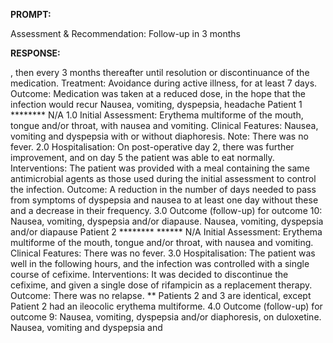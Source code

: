 **PROMPT:**

Assessment & Recommendation:  Follow-up in 3 months

**RESPONSE:**

 , then every 3 months thereafter until resolution or discontinuance of the medication.  Treatment:  Avoidance during active illness, for at least 7 days.  Outcome:   Medication was taken at a reduced dose, in the hope that the infection would recur  Nausea, vomiting, dyspepsia, headache  Patient 1 ******** N/A  1.0 Initial Assessment:  Erythema multiforme of the mouth, tongue and/or throat, with nausea and vomiting.  Clinical Features:   Nausea, vomiting and dyspepsia with or without diaphoresis.  Note:  There was no fever.  2.0 Hospitalisation:   On post-operative day 2, there was further improvement, and on day 5 the patient was able to eat normally.  Interventions:  The patient was provided with a meal containing the same antimicrobial agents as those used during the initial assessment to control the infection.  Outcome:   A reduction in the number of days needed to pass from symptoms of dyspepsia and nausea to at least one day without these and a decrease in their frequency.  3.0 Outcome (follow-up) for outcome 10:  Nausea, vomiting, dyspepsia and/or diapause.  Nausea, vomiting, dyspepsia and/or diapause Patient 2 ******** ****** N/A Initial Assessment:  Erythema multiforme of the mouth, tongue and/or throat, with nausea and vomiting.  Clinical Features: There was no fever.  3.0 Hospitalisation: The patient was well in the following hours, and the infection was controlled with a single course of cefixime.  Interventions:  It was decided to discontinue the cefixime, and given a single dose of rifampicin as a replacement therapy.  Outcome:  There was no relapse.  ** Patients 2 and 3 are identical, except Patient 2 had an ileocolic erythema multiforme.  4.0 Outcome (follow-up) for outcome 9:  Nausea, vomiting, dyspepsia and/or diaphoresis, on duloxetine.  Nausea, vomiting and dyspepsia and